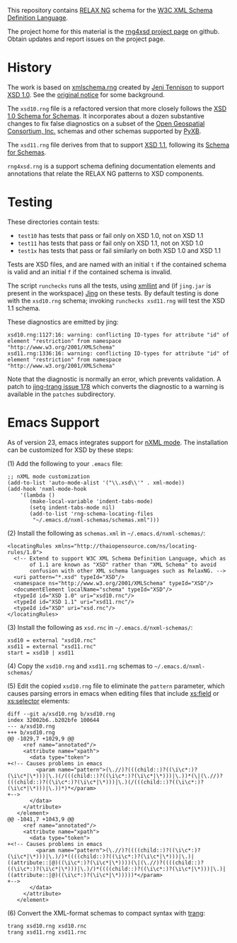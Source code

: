 This repository contains [RELAX NG](http://relaxng.org/) schema for the
[W3C XML Schema Definition Language](http://www.w3.org/TR/xmlschema-1).

The project home for this material is the <a
href="https://github.com/pabigot/rng4xsd">rng4xsd project page</a> on
github.  Obtain updates and report issues on the project page.

History
=======

The work is based on
[xmlschema.rng](http://www.jenitennison.com/schema/xmlschema.rng)
created by [Jeni Tennison](http://www.jenitennison.com/index.xml) to
support [XSD 1.0](http://www.w3.org/TR/xmlschema-1/).  See the [original
notice](https://lists.oasis-open.org/archives/relax-ng/200106/msg00228.html)
for some background.

The `xsd10.rng` file is a refactored version that more closely follows
the [XSD 1.0 Schema for Schemas](http://www.w3.org/2001/XMLSchema.xsd).
It incorporates about a dozen substantive changes to fix false
diagnostics on a subset of the [Open Geospatial Consortium,
Inc.](http://www.opengeospatial.org/) schemas and other schemas
supported by [PyXB](http://pyxb.sourceforge.net/).

The `xsd11.rng` file derives from that to support [XSD
1.1](http://www.w3.org/TR/xmlschema11-1/), following its [Schema for
Schemas]( http://www.w3.org/TR/xmlschema11-2/XMLSchema.xsd).

`rng4xsd.rng` is a support schema defining documentation elements and
annotations that relate the RELAX NG patterns to XSD components.

Testing
=======

These directories contain tests:

* `test10` has tests that pass or fail only on XSD 1.0, not on XSD 1.1
* `test11` has tests that pass or fail only on XSD 1.1, not on XSD 1.0
* `test1x` has tests that pass or fail similarly on both XSD 1.0 and XSD
   1.1

Tests are XSD files, and are named with an initial `t` if the contained
schema is valid and an initial `f` if the contained schema is invalid.

The script `runchecks` runs all the tests, using
[xmllint](http://xmlsoft.org/xmllint.html) and (if `jing.jar` is present
in the workspace)
[Jing](http://www.thaiopensource.com/relaxng/jing.html) on these tests.
By default testing is done with the `xsd10.rng` schema; invoking
`runchecks xsd11.rng` will test the XSD 1.1 schema.

These diagnostics are emitted by jing:

    xsd10.rng:1127:16: warning: conflicting ID-types for attribute "id" of element "restriction" from namespace "http://www.w3.org/2001/XMLSchema"
    xsd11.rng:1336:16: warning: conflicting ID-types for attribute "id" of element "restriction" from namespace "http://www.w3.org/2001/XMLSchema"

Note that the diagnostic is normally an error, which prevents
validation.  A patch to [jing-trang issue
178](https://code.google.com/p/jing-trang/issues/detail?id=178) which
converts the diagnostic to a warning is available in the `patches`
subdirectory.

Emacs Support
=============

As of version 23, emacs integrates support for [nXML
mode](http://www.thaiopensource.com/nxml-mode/).  The installation can
be customized for XSD by these steps:

(1) Add the following to your `.emacs` file:

    ;; nXML mode customization
    (add-to-list 'auto-mode-alist '("\\.xsd\\'" . xml-mode))
    (add-hook 'nxml-mode-hook
        '(lambda ()
           (make-local-variable 'indent-tabs-mode)
           (setq indent-tabs-mode nil)
           (add-to-list 'rng-schema-locating-files
            "~/.emacs.d/nxml-schemas/schemas.xml")))

(2) Install the following as `schemas.xml` in `~/.emacs.d/nxml-schemas/`:

    <locatingRules xmlns="http://thaiopensource.com/ns/locating-rules/1.0">
      <!-- Extend to support W3C XML Schema Definition Language, which as
           of 1.1 are known as "XSD" rather than "XML Schema" to avoid
           confusion with other XML schema languages such as RelaxNG. -->
      <uri pattern="*.xsd" typeId="XSD"/>
      <namespace ns="http://www.w3.org/2001/XMLSchema" typeId="XSD"/>
      <documentElement localName="schema" typeId="XSD"/>
      <typeId id="XSD 1.0" uri="xsd10.rnc"/>
      <typeId id="XSD 1.1" uri="xsd11.rnc"/>
      <typeId id="XSD" uri="xsd.rnc"/>
    </locatingRules>

(3) Install the following as `xsd.rnc` in `~/.emacs.d/nxml-schemas/`:

    xsd10 = external "xsd10.rnc"
    xsd11 = external "xsd11.rnc"
    start = xsd10 | xsd11

(4) Copy the `xsd10.rng` and `xsd11.rng` schemas to
    `~/.emacs.d/nxml-schemas/`

(5) Edit the copied `xsd10.rng` file to eliminate the `pattern`
    parameter, which causes parsing errors in emacs when editing files
    that include
    [xs:field](http://www.w3.org/TR/xmlschema-1/#element-field) or
    [xs:selector](http://www.w3.org/TR/xmlschema-1/#element-selector)
    elements:

    diff --git a/xsd10.rng b/xsd10.rng
    index 32002b6..b202bfe 100644
    --- a/xsd10.rng
    +++ b/xsd10.rng
    @@ -1029,7 +1029,9 @@
         <ref name="annotated"/>
         <attribute name="xpath">
           <data type="token">
    +<!-- Causes problems in emacs
             <param name="pattern">(\.//)?(((child::)?((\i\c*:)?(\i\c*|\*)))|\.)(/(((child::)?((\i\c*:)?(\i\c*|\*)))|\.))*(\|(\.//)?(((child::)?((\i\c*:)?(\i\c*|\*)))|\.)(/(((child::)?((\i\c*:)?(\i\c*|\*)))|\.))*)*</param>
    +-->
           </data>
         </attribute>
       </element>
    @@ -1041,7 +1043,9 @@
         <ref name="annotated"/>
         <attribute name="xpath">
           <data type="token">
    +<!-- Causes problems in emacs
             <param name="pattern">(\.//)?((((child::)?((\i\c*:)?(\i\c*|\*)))|\.)/)*((((child::)?((\i\c*:)?(\i\c*|\*)))|\.)|((attribute::|@)((\i\c*:)?(\i\c*|\*))))(\|(\.//)?((((child::)?((\i\c*:)?(\i\c*|\*)))|\.)/)*((((child::)?((\i\c*:)?(\i\c*|\*)))|\.)|((attribute::|@)((\i\c*:)?(\i\c*|\*)))))*</param>
    +-->
           </data>
         </attribute>
       </element>

(6) Convert the XML-format schemas to compact syntax with
    [trang](http://code.google.com/p/jing-trang):

    trang xsd10.rng xsd10.rnc
    trang xsd11.rng xsd11.rnc
